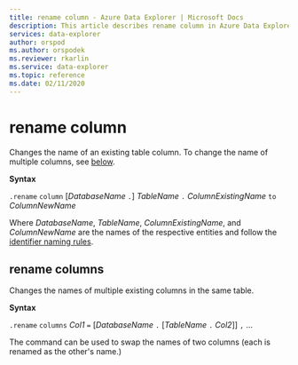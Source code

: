 ```yaml
---
title: rename column - Azure Data Explorer | Microsoft Docs
description: This article describes rename column in Azure Data Explorer.
services: data-explorer
author: orspod
ms.author: orspodek
ms.reviewer: rkarlin
ms.service: data-explorer
ms.topic: reference
ms.date: 02/11/2020
---
```

# rename column

Changes the name of an existing table column.
To change the name of multiple columns, see [below](#rename-columns).

**Syntax**

`.rename` `column` [*DatabaseName* `.`] *TableName* `.` *ColumnExistingName* `to` *ColumnNewName*

Where *DatabaseName*, *TableName*, *ColumnExistingName*, and *ColumnNewName*
are the names of the respective entities and follow the [identifier naming rules](../query/schema-entities/entity-names.md).

## rename columns

Changes the names of multiple existing columns in the same table.

**Syntax**

`.rename` `columns` *Col1* `=` [*DatabaseName* `.` [*TableName* `.` *Col2*]] `,` ...

The command can be used to swap the names of two columns (each is renamed as
the other's name.)